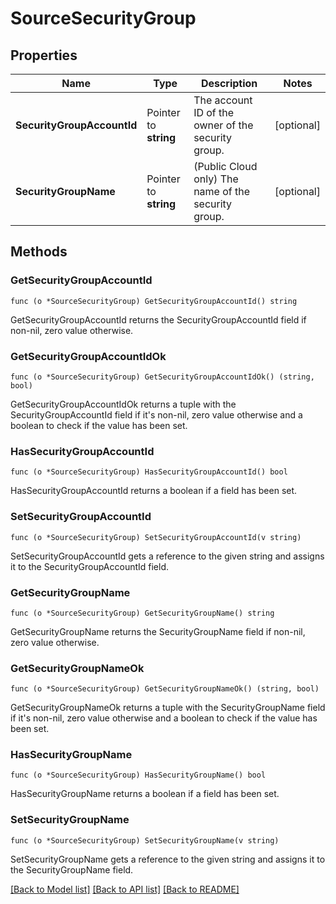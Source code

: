 # SourceSecurityGroup

## Properties

Name | Type | Description | Notes
------------ | ------------- | ------------- | -------------
**SecurityGroupAccountId** | Pointer to **string** | The account ID of the owner of the security group. | [optional] 
**SecurityGroupName** | Pointer to **string** | (Public Cloud only) The name of the security group. | [optional] 

## Methods

### GetSecurityGroupAccountId

`func (o *SourceSecurityGroup) GetSecurityGroupAccountId() string`

GetSecurityGroupAccountId returns the SecurityGroupAccountId field if non-nil, zero value otherwise.

### GetSecurityGroupAccountIdOk

`func (o *SourceSecurityGroup) GetSecurityGroupAccountIdOk() (string, bool)`

GetSecurityGroupAccountIdOk returns a tuple with the SecurityGroupAccountId field if it's non-nil, zero value otherwise
and a boolean to check if the value has been set.

### HasSecurityGroupAccountId

`func (o *SourceSecurityGroup) HasSecurityGroupAccountId() bool`

HasSecurityGroupAccountId returns a boolean if a field has been set.

### SetSecurityGroupAccountId

`func (o *SourceSecurityGroup) SetSecurityGroupAccountId(v string)`

SetSecurityGroupAccountId gets a reference to the given string and assigns it to the SecurityGroupAccountId field.

### GetSecurityGroupName

`func (o *SourceSecurityGroup) GetSecurityGroupName() string`

GetSecurityGroupName returns the SecurityGroupName field if non-nil, zero value otherwise.

### GetSecurityGroupNameOk

`func (o *SourceSecurityGroup) GetSecurityGroupNameOk() (string, bool)`

GetSecurityGroupNameOk returns a tuple with the SecurityGroupName field if it's non-nil, zero value otherwise
and a boolean to check if the value has been set.

### HasSecurityGroupName

`func (o *SourceSecurityGroup) HasSecurityGroupName() bool`

HasSecurityGroupName returns a boolean if a field has been set.

### SetSecurityGroupName

`func (o *SourceSecurityGroup) SetSecurityGroupName(v string)`

SetSecurityGroupName gets a reference to the given string and assigns it to the SecurityGroupName field.


[[Back to Model list]](../README.md#documentation-for-models) [[Back to API list]](../README.md#documentation-for-api-endpoints) [[Back to README]](../README.md)


